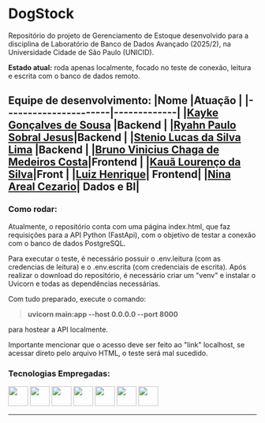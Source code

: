 # DogStock

Repositório do projeto de Gerenciamento de Estoque desenvolvido para a disciplina de Laboratório de Banco de Dados Avançado (2025/2), na Universidade Cidade de São Paulo (UNICID). 

**Estado atual:** roda apenas localmente, focado no teste de conexão, leitura e escrita com o banco de dados remoto.

**Equipe de desenvolvimento:**
|Nome |Atuação |
|----------------------|-------------|
|[Kayke Gonçalves de Sousa](https://github.com/sousakai) |Backend |
|[Ryahn Paulo Sobral Jesus](https://github.com/RyahnS7)|Backend |
|[Stenio Lucas da Silva Lima](https://github.com/Steniol) |Backend |
|[Bruno Vinicius Chaga de Medeiros Costa](https://github.com/Brunera98)|Frontend |
|[Kauã Lourenço da Silva](https://github.com/KauaLS)|Front |
|[Luiz Henrique](https://github.com/luizynhoo)| Frontend|
|[Nina Areal Cezario](https://github.com/ninaareal)| Dados e BI|
---

### Como rodar:

Atualmente, o repositório conta com uma página index.html, que faz requisições para a API Python (FastApi), com o objetivo de testar a conexão com o banco de dados PostgreSQL.

Para executar o teste, é necessário possuir o .env.leitura (com as credencias de leitura) e o .env.escrita (com credenciais de escrita). Após realizar o download do repositório, é necessário criar um "venv" e instalar o Uvicorn e todas as dependências necessárias.

Com tudo preparado, execute o comando: 

>**uvicorn main:app --host 0.0.0.0 --port 8000**

para hostear a API localmente.

Importante mencionar que o acesso deve ser feito ao "link" localhost, se acessar direto pelo arquivo HTML, o teste será mal sucedido.

### Tecnologias Empregadas:

<img src="https://cdn.jsdelivr.net/gh/devicons/devicon@latest/icons/amazonwebservices/amazonwebservices-original-wordmark.svg" height="40" width="40 "/> <img src="https://cdn.jsdelivr.net/gh/devicons/devicon@latest/icons/python/python-original.svg" height="40" width="40 "/> <img src="https://cdn.jsdelivr.net/gh/devicons/devicon@latest/icons/html5/html5-original-wordmark.svg" height="40" width="40"/> <img src="https://cdn.jsdelivr.net/gh/devicons/devicon@latest/icons/css3/css3-original-wordmark.svg" height="40" width="40"/> <img src="https://cdn.jsdelivr.net/gh/devicons/devicon@latest/icons/javascript/javascript-original.svg" height="40" width="40"/> <img src="https://cdn.jsdelivr.net/gh/devicons/devicon@latest/icons/git/git-original-wordmark.svg" height="40" width="40"/> <img src="https://cdn.jsdelivr.net/gh/devicons/devicon@latest/icons/postgresql/postgresql-original-wordmark.svg" height="40" width="40"/>
          

---


          
          


